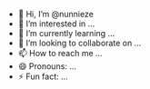 - 👋 Hi, I’m @nunnieze
- 👀 I’m interested in ...
- 🌱 I’m currently learning ...
- 💞️ I’m looking to collaborate on ...
- 📫 How to reach me ...
- 😄 Pronouns: ...
- ⚡ Fun fact: ...

<!---
nunnieze/nunnieze is a ✨ special ✨ repository because its `README.md` (this file) appears on your GitHub profile.
You can click the Preview link to take a look at your changes.
--->
